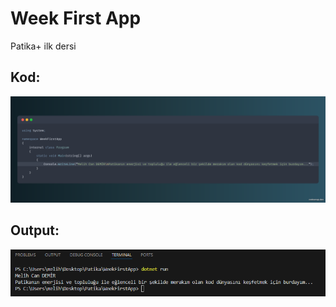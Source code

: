 # Week First App
Patika+ ilk dersi

## Kod:
![Output](images/code.png)

## Output:
![Output](images/output.png)